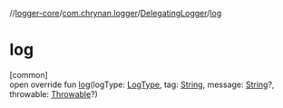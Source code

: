 //[logger-core](../../../index.md)/[com.chrynan.logger](../index.md)/[DelegatingLogger](index.md)/[log](log.md)

# log

[common]\
open override fun [log](log.md)(logType: [LogType](../-log-type/index.md), tag: [String](https://kotlinlang.org/api/latest/jvm/stdlib/kotlin/-string/index.html), message: [String](https://kotlinlang.org/api/latest/jvm/stdlib/kotlin/-string/index.html)?, throwable: [Throwable](https://kotlinlang.org/api/latest/jvm/stdlib/kotlin/-throwable/index.html)?)
